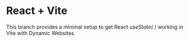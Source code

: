 # React + Vite

This branch provides a minimal setup to get React _useState( )_ working in Vite with Dynamic Websites.